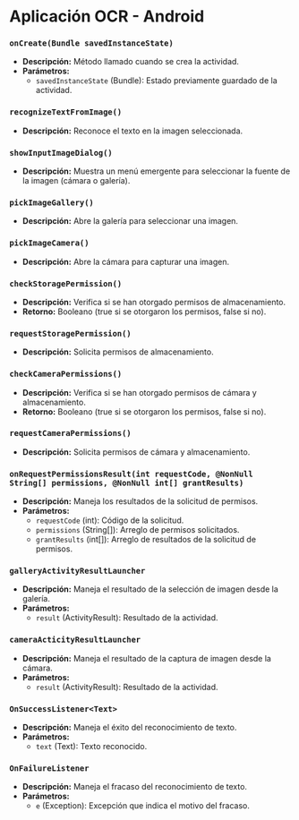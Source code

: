 # Aplicación OCR - Android

### `onCreate(Bundle savedInstanceState)`
- **Descripción:** Método llamado cuando se crea la actividad.
- **Parámetros:**
  - `savedInstanceState` (Bundle): Estado previamente guardado de la actividad.

### `recognizeTextFromImage()`
- **Descripción:** Reconoce el texto en la imagen seleccionada.

### `showInputImageDialog()`
- **Descripción:** Muestra un menú emergente para seleccionar la fuente de la imagen (cámara o galería).

### `pickImageGallery()`
- **Descripción:** Abre la galería para seleccionar una imagen.

### `pickImageCamera()`
- **Descripción:** Abre la cámara para capturar una imagen.

### `checkStoragePermission()`
- **Descripción:** Verifica si se han otorgado permisos de almacenamiento.
- **Retorno:** Booleano (true si se otorgaron los permisos, false si no).

### `requestStoragePermission()`
- **Descripción:** Solicita permisos de almacenamiento.

### `checkCameraPermissions()`
- **Descripción:** Verifica si se han otorgado permisos de cámara y almacenamiento.
- **Retorno:** Booleano (true si se otorgaron los permisos, false si no).

### `requestCameraPermissions()`
- **Descripción:** Solicita permisos de cámara y almacenamiento.

### `onRequestPermissionsResult(int requestCode, @NonNull String[] permissions, @NonNull int[] grantResults)`
- **Descripción:** Maneja los resultados de la solicitud de permisos.
- **Parámetros:**
  - `requestCode` (int): Código de la solicitud.
  - `permissions` (String[]): Arreglo de permisos solicitados.
  - `grantResults` (int[]): Arreglo de resultados de la solicitud de permisos.

### `galleryActivityResultLauncher`
- **Descripción:** Maneja el resultado de la selección de imagen desde la galería.
- **Parámetros:**
  - `result` (ActivityResult): Resultado de la actividad.

### `cameraActicityResultLauncher`
- **Descripción:** Maneja el resultado de la captura de imagen desde la cámara.
- **Parámetros:**
  - `result` (ActivityResult): Resultado de la actividad.

### `OnSuccessListener<Text>`
- **Descripción:** Maneja el éxito del reconocimiento de texto.
- **Parámetros:**
  - `text` (Text): Texto reconocido.

### `OnFailureListener`
- **Descripción:** Maneja el fracaso del reconocimiento de texto.
- **Parámetros:**
  - `e` (Exception): Excepción que indica el motivo del fracaso.


